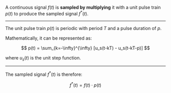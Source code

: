 A continuous signal $f(t)$ is **sampled by multiplying** it with a unit pulse train $p(t)$ to produce the sampled signal $f^*(t)$. 

---

The unit pulse train $p(t)$ is periodic with period $T$ and a pulse duration of $p$. 

Mathematically, it can be represented as:

$$
p(t) = \sum_{k=-\infty}^{\infty} [u_s(t-kT) - u_s(t-kT-p)]
$$

where $u_s(t)$ is the unit step function.

---

The sampled signal $f^*(t)$ is therefore:

$$
f^*(t) = f(t) \cdot p(t)
$$
